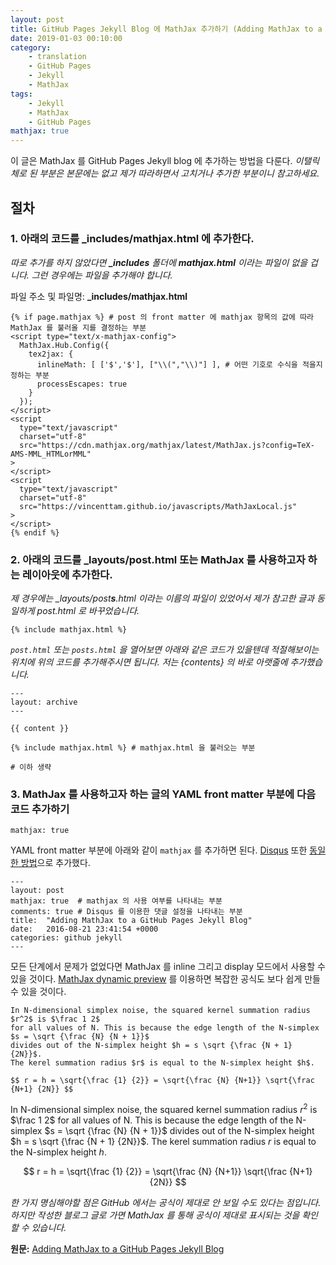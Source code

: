```yaml
---
layout: post
title: GitHub Pages Jekyll Blog 에 MathJax 추가하기 (Adding MathJax to a GitHub Pages Jekyll Blog)
date: 2019-01-03 00:10:00
category:
    - translation
    - GitHub Pages
    - Jekyll
    - MathJax
tags: 
    - Jekyll
    - MathJax
    - GitHub Pages
mathjax: true
---
```


이 글은 MathJax 를 GitHub Pages Jekyll blog 에 추가하는 방법을 다룬다. *이탤릭체로 된 부분은 본문에는 없고 제가 따라하면서 고치거나 추가한 부분이니 참고하세요.*
 
## 절차

### 1. 아래의 코드를 **_includes/mathjax.html** 에 추가한다.
*따로 추가를 하지 않았다면 **_includes** 폴더에 **mathjax.html** 이라는 파일이 없을 겁니다.
그런 경우에는 파일을 추가해야 합니다.*

파일 주소 및 파일명: **_includes/mathjax.html**

```
{% if page.mathjax %} # post 의 front matter 에 mathjax 항목의 값에 따라 MathJax 를 불러올 지를 결정하는 부분
<script type="text/x-mathjax-config">
  MathJax.Hub.Config({
    tex2jax: {
      inlineMath: [ ['$','$'], ["\\(","\\)"] ], # 어떤 기호로 수식을 적을지 정하는 부분
      processEscapes: true
    }
  });
</script>
<script
  type="text/javascript"
  charset="utf-8"
  src="https://cdn.mathjax.org/mathjax/latest/MathJax.js?config=TeX-AMS-MML_HTMLorMML"
>
</script>
<script
  type="text/javascript"
  charset="utf-8"
  src="https://vincenttam.github.io/javascripts/MathJaxLocal.js"
>
</script>
{% endif %}
```

### 2. 아래의 코드를 **_layouts/post.html** 또는 MathJax 를 사용하고자 하는 레이아웃에 추가한다.

*제 경우에는 _layouts/post**s**.html 이라는 이름의 파일이 있었어서 제가 참고한 글과 동일하게 post.html 로 바꾸었습니다.* 

```
{% include mathjax.html %}
```

*`post.html` 또는 `posts.html` 을 열어보면 아래와 같은 코드가 있을텐데 적절해보이는 위치에 위의 코드를 추가해주시면 됩니다.
저는 {contents} 의 바로 아랫줄에 추가했습니다.*

```
---
layout: archive
---

{{ content }}

{% include mathjax.html %} # mathjax.html 을 불러오는 부분

# 이하 생략
```

### 3. MathJax 를 사용하고자 하는 글의 YAML front matter 부분에 다음 코드 추가하기

```
mathjax: true
```

YAML front matter 부분에 아래와 같이 `mathjax` 를 추가하면 된다. [Disqus](https://disqus.com/) 또한 [동일한 방법](https://sgeos.github.io/jekyll/disqus/2016/02/14/adding-disqus-to-a-jekyll-blog.html)으로 추가했다.

```
---
layout: post
mathjax: true  # mathjax 의 사용 여부를 나타내는 부분
comments: true # Disqus 를 이용한 댓글 설정을 나타내는 부분
title:  "Adding MathJax to a GitHub Pages Jekyll Blog"
date:   2016-08-21 23:41:54 +0000
categories: github jekyll
---
```

모든 단계에서 문제가 없었다면 MathJax 를 inline 그리고 display 모드에서 사용할 수 있을 것이다.
[MathJax dynamic preview](https://cdn.mathjax.org/mathjax/latest/test/sample-dynamic-2.html) 를 이용하면 복잡한 공식도
보다 쉽게 만들 수 있을 것이다.

```
In N-dimensional simplex noise, the squared kernel summation radius $r^2$ is $\frac 1 2$
for all values of N. This is because the edge length of the N-simplex $s = \sqrt {\frac {N} {N + 1}}$
divides out of the N-simplex height $h = s \sqrt {\frac {N + 1} {2N}}$.
The kerel summation radius $r$ is equal to the N-simplex height $h$.

$$ r = h = \sqrt{\frac {1} {2}} = \sqrt{\frac {N} {N+1}} \sqrt{\frac {N+1} {2N}} $$
```

In N-dimensional simplex noise, the squared kernel summation radius $r^2$ is $\frac 1 2$
for all values of N. This is because the edge length of the N-simplex $s = \sqrt {\frac {N} {N + 1}}$
divides out of the N-simplex height $h = s \sqrt {\frac {N + 1} {2N}}$.
The kerel summation radius $r$ is equal to the N-simplex height $h$.

$$ r = h = \sqrt{\frac {1} {2}} = \sqrt{\frac {N} {N+1}} \sqrt{\frac {N+1} {2N}} $$

*한 가지 명심해야할 점은 GitHub 에서는 공식이 제대로 안 보일 수도 있다는 점입니다.
하지만 작성한 블로그 글로 가면 MathJax 를 통해 공식이 제대로 표시되는 것을 확인할 수 있습니다.*

**원문:**
[Adding MathJax to a GitHub Pages Jekyll Blog](http://sgeos.github.io/github/jekyll/2016/08/21/adding_mathjax_to_a_jekyll_github_pages_blog.html)
